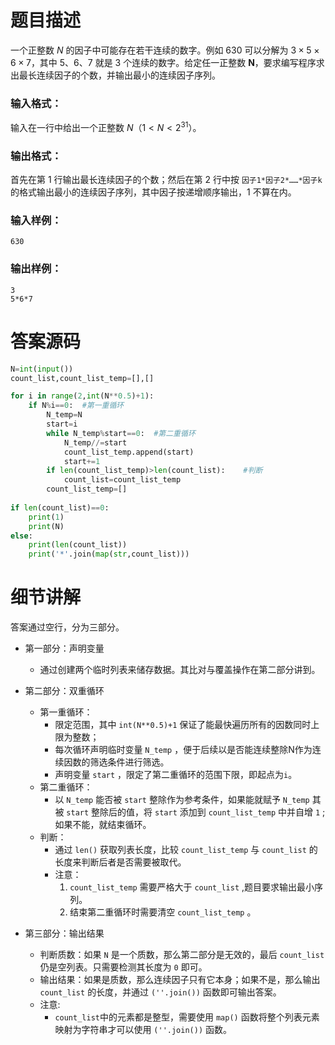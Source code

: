 # 题目描述

一个正整数 $N$ 的因子中可能存在若干连续的数字。例如 630 可以分解为 $3×5×6×7$，其中 5、6、7 就是 3 个连续的数字。给定任一正整数 **N**，要求编写程序求出最长连续因子的个数，并输出最小的连续因子序列。

### 输入格式：

输入在一行中给出一个正整数 $N（1<N<2^{31}）$。

### 输出格式：

首先在第 1 行输出最长连续因子的个数；然后在第 2 行中按 `因子1*因子2*……*因子k` 的格式输出最小的连续因子序列，其中因子按递增顺序输出，1 不算在内。

### 输入样例：

```in
630

```

### 输出样例：

```out
3
5*6*7
```

# 答案源码

```python
N=int(input())
count_list,count_list_temp=[],[]

for i in range(2,int(N**0.5)+1):
    if N%i==0:  #第一重循环
        N_temp=N
        start=i
        while N_temp%start==0:  #第二重循环
            N_temp//=start
            count_list_temp.append(start)
            start+=1
        if len(count_list_temp)>len(count_list):    #判断
            count_list=count_list_temp
        count_list_temp=[]
            
if len(count_list)==0:
    print(1)
    print(N)
else:
    print(len(count_list))
    print('*'.join(map(str,count_list)))
```

# 细节讲解

答案通过空行，分为三部分。

- 第一部分：声明变量
    - 通过创建两个临时列表来储存数据。其比对与覆盖操作在第二部分讲到。

- 第二部分：双重循环
    - 第一重循环：
        - 限定范围，其中 `int(N**0.5)+1` 保证了能最快遍历所有的因数同时上限为整数；
        - 每次循环声明临时变量 `N_temp` ，便于后续以是否能连续整除N作为连续因数的筛选条件进行筛选。
        - 声明变量 `start` ，限定了第二重循环的范围下限，即起点为`i`。
    - 第二重循环：
        - 以 `N_temp` 能否被 `start` 整除作为参考条件，如果能就赋予 `N_temp` 其被 `start` 整除后的值，将 `start` 添加到 `count_list_temp` 中并自增 `1` ;如果不能，就结束循环。
    - 判断：
        - 通过 `len()` 获取列表长度，比较 `count_list_temp` 与 `count_list` 的长度来判断后者是否需要被取代。
        - 注意：
            1. `count_list_temp` 需要严格大于 `count_list` ,题目要求输出最小序列。
            2. 结束第二重循环时需要清空 `count_list_temp` 。

- 第三部分：输出结果
    - 判断质数：如果 `N` 是一个质数，那么第二部分是无效的，最后 `count_list` 仍是空列表。只需要检测其长度为 `0` 即可。
    - 输出结果：如果是质数，那么连续因子只有它本身；如果不是，那么输出 `count_list` 的长度，并通过 `(''.join())` 函数即可输出答案。
    - 注意:
        - `count_list`中的元素都是整型，需要使用 `map()` 函数将整个列表元素映射为字符串才可以使用 `(''.join())` 函数。
